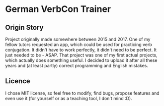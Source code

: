 # German VerbCon Trainer

## Origin Story
Project originally made somewhere between 2015 and 2017.
One of my fellow tutors requested an app, which could be used for practicing verb conjugation.
It didn't have to work perfectly, it didn't need to be perfect. It just needed to be - ASAP.
That project was one of my first actual projects, which actually does something useful.
I decided to upload it after all these years and (at least partly) correct programming and English mistakes.

## Licence
I chose MIT license, so feel free to modify, find bugs, propose features and even use it (for yourself or as a teaching tool, I don't mind :D).
